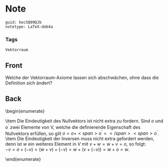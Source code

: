 # Note
```
guid: hec5Q09QJb
notetype: LaTeX-deb4a
```

### Tags
```
Vektorraum
```

## Front
Welche der Vektorraum-Axiome lassen sich abschwächen, ohne dass die Definition sich ändert?

## Back
\begin{enumerate}<div>\item Die Eindeutigkeit des Nullvektors ist nicht extra zu fordern. Sind $o$ und $o^{\prime}$ zwei Elemente von V, welche die definierende Eigenschaft des Nullvektors erfüllen, so gilt $o= o + <span>o^{\prime} = </span><span>o^{\prime}$.</span></div><div>\item Die Eindeutigkeit der Inversen muss nicht extra gefordert werden, denn ist $w$ ein weiteres Element in $V$ mit $v+w = w +v = o$, so folgt: </div><div>$-v=o+(-v)=(w+v)+(-v)=w+(v+(-v))=w+o=w$.
</div><div></div><div>\end{enumerate}</div>
